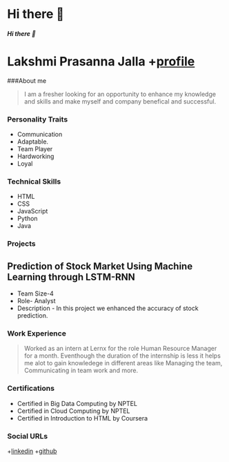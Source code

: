 # Hi there 👋
##### Hi there 👋
>
Lakshmi Prasanna Jalla
+[profile](https://C:\Users\laksh\Downloads\profile.jpg)
=========
###About me
> I am a fresher looking for an opportunity to enhance my knowledge and skills and make myself and company benefical and successful.
### Personality Traits
- Communication
- Adaptable.
- Team Player
- Hardworking
- Loyal
### Technical Skills
- HTML
- CSS
- JavaScript
- Python
- Java
### Projects
## Prediction of Stock Market Using Machine Learning through LSTM-RNN
+ Team Size-4
+ Role- Analyst
+ Description - In this project we enhanced the accuracy of stock prediction.

### Work Experience
> Worked as an intern at Lernx for the role Human Resource Manager for a month.
> Eventhough the duration of the internship is less it helps me alot to gain knowledege in different areas like Managing the team, Communicating in team work and more.

### Certifications
- Certified in Big Data Computing by NPTEL
- Certified in Cloud Computing by NPTEL
- Certified in Introduction to HTML by Coursera
### Social URLs
+[linkedin](https://www.linkedin.com/in/jalla-lakshmi-prasanna/)
+[github](https://github.com/lakshmiprasannajalla/lakshmiprasannajalla/edit/main/README.md)


<!--
**lakshmiprasannajalla/lakshmiprasannajalla** is a ✨ _special_ ✨ repository because its `README.md` (this file) appears on your GitHub profile.

Here are some ideas to get you started:

- 🔭 I’m currently working on ...
- 🌱 I’m currently learning ...
- 👯 I’m looking to collaborate on ...
- 🤔 I’m looking for help with ...
- 💬 Ask me about ...
- 📫 How to reach me: ...
- 😄 Pronouns: ...
- ⚡ Fun fact: ...
-->
